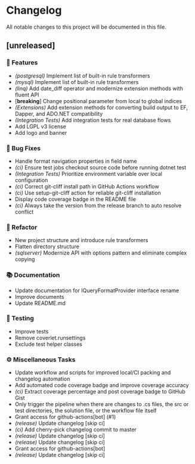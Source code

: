 # Changelog

All notable changes to this project will be documented in this file.

## [unreleased]

### 🚀 Features

- *(postgresql)* Implement list of built-in rule transformers
- *(mysql)* Implement list of built-in rule transformers
- *(linq)* Add date_diff operator and modernize extension methods with fluent API
- [**breaking**] Change positional parameter from local to global indices
- *(Extensions)* Add extension methods for converting build output to EF, Dapper, and ADO.NET compatibility
- *(Integration Tests)* Add integration tests for real database flows
- Add LGPL v3 license
- Add logo and banner

### 🐛 Bug Fixes

- Handle format navigation properties in field name
- *(ci)* Ensure test jobs checkout source code before running dotnet test
- *(Integration Tests)* Prioritize environment variable over local configuration
- *(ci)* Correct git-cliff install path in GitHub Actions workflow
- *(ci)* Use setup-git-cliff action for reliable git-cliff installation
- Display code coverage badge in the README file
- *(ci)* Always take the version from the release branch to auto resolve conflict

### 🚜 Refactor

- New project structure and introduce rule transformers
- Flatten directory structure
- *(sqlserver)* Modernize API with options pattern and eliminate complex copying

### 📚 Documentation

- Update documentation for IQueryFormatProvider interface rename
- Improve documents
- Update README.md

### 🧪 Testing

- Improve tests
- Remove coverlet.runsettings
- Exclude test helper classes

### ⚙️ Miscellaneous Tasks

- Update workflow and scripts for improved local/CI packing and changelog automation
- Add automated code coverage badge and improve coverage accuracy
- *(ci)* Extract coverage percentage and post coverage badge to GitHub Gist
- Only trigger the pipeline when there are changes to .cs files, the src or test directories, the solution file, or the workflow file itself
- Grant access for github-actions[bot] (#1)
- *(release)* Update changelog [skip ci]
- *(ci)* Add cherry-pick changelog commit to master
- *(release)* Update changelog [skip ci]
- *(release)* Update changelog [skip ci]
- Grant access for github-actions[bot]
- *(release)* Update changelog [skip ci]

<!-- generated by git-cliff -->
